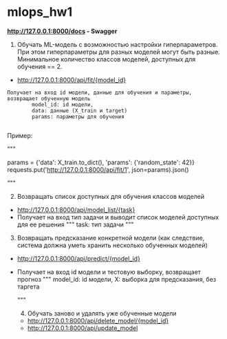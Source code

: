 # mlops_hw1
**http://127.0.0.1:8000/docs - Swagger**

1. Обучать ML-модель с возможностью настройки
гиперпараметров. При этом гиперпараметры для разных
моделей могут быть разные. Минимальное количество классов
моделей, доступных для обучения == 2.
- http://127.0.0.1:8000/api/fit/{model_id}
```
Получает на вход id модели, данные для обучения и параметры, возвращает обученную модель
        model_id: id модели,
        data: данные (X_train и target)
        params: параметры для обучения
  
```
Пример: 

"""

params = {'data': X_train.to_dict(), 'params': {'random_state': 42}}
requests.put('http://127.0.0.1:8000/api/fit/1', json=params).json()

"""

2. Возвращать список доступных для обучения классов моделей
- http://127.0.0.1:8000/api/model_list/{task}
- Получает на вход тип задачи и выводит список моделей доступных для ее решения 
"""
        task: тип задачи
"""

3. Возвращать предсказание конкретной модели (как следствие,
система должна уметь хранить несколько обученных моделей)
- http://127.0.0.1:8000/api/predict/{model_id}
- Получает на вход id модели и тестовую выборку, возвращает прогноз
  """
        model_id: id модели,
        X: выборка для предсказания, без таргета
  
  """
  
  4. Обучать заново и удалять уже обученные модели
  - http://127.0.0.1:8000/api/delete_model/{model_id}
  - http://127.0.0.1:8000/api/update_model
